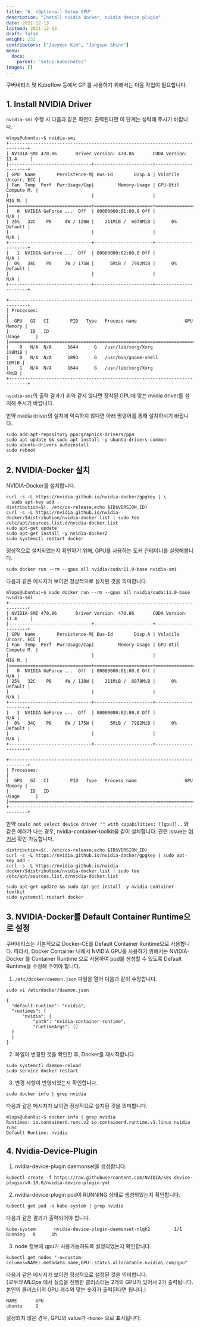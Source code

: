 ```yaml
---
title: "6. (Optional) Setup GPU"
description: "Install nvidia docker, nvidia device plugin"
date: 2021-12-13
lastmod: 2021-12-13
draft: false
weight: 231
contributors: ["Jaeyeon Kim", "Jongsun Shinn"]
menu:
  docs:
    parent: "setup-kubernetes"
images: []
---
```


쿠버네티스 및 Kubeflow 등에서 GP 를 사용하기 위해서는 다음 작업이 필요합니다.

## 1. Install NVIDIA Driver

`nvidia-smi` 수행 시 다음과 같은 화면이 출력된다면 이 단계는 생략해 주시기 바랍니다.

  ```text
  mlops@ubuntu:~$ nvidia-smi 
  +-----------------------------------------------------------------------------+
  | NVIDIA-SMI 470.86       Driver Version: 470.86       CUDA Version: 11.4     |
  |-------------------------------+----------------------+----------------------+
  | GPU  Name        Persistence-M| Bus-Id        Disp.A | Volatile Uncorr. ECC |
  | Fan  Temp  Perf  Pwr:Usage/Cap|         Memory-Usage | GPU-Util  Compute M. |
  |                               |                      |               MIG M. |
  |===============================+======================+======================|
  |   0  NVIDIA GeForce ...  Off  | 00000000:01:00.0 Off |                  N/A |
  | 25%   32C    P8     4W / 120W |    211MiB /  6078MiB |      0%      Default |
  |                               |                      |                  N/A |
  +-------------------------------+----------------------+----------------------+
  |   1  NVIDIA GeForce ...  Off  | 00000000:02:00.0 Off |                  N/A |
  |  0%   34C    P8     7W / 175W |      5MiB /  7982MiB |      0%      Default |
  |                               |                      |                  N/A |
  +-------------------------------+----------------------+----------------------+
                                                                                
  +-----------------------------------------------------------------------------+
  | Processes:                                                                  |
  |  GPU   GI   CI        PID   Type   Process name                  GPU Memory |
  |        ID   ID                                                   Usage      |
  |=============================================================================|
  |    0   N/A  N/A      1644      G   /usr/lib/xorg/Xorg                198MiB |
  |    0   N/A  N/A      1893      G   /usr/bin/gnome-shell               10MiB |
  |    1   N/A  N/A      1644      G   /usr/lib/xorg/Xorg                  4MiB |
  +-----------------------------------------------------------------------------+
  ```

`nvidia-smi`의 출력 결과가 위와 같지 않다면 장착된 GPU에 맞는 nvidia driver를 설치해 주시기 바랍니다.

만약 nvidia driver의 설치에 익숙하지 않다면 아래 명령어를 통해 설치하시기 바랍니다.

  ```text
  sudo add-apt-repository ppa:graphics-drivers/ppa
  sudo apt update && sudo apt install -y ubuntu-drivers-common
  sudo ubuntu-drivers autoinstall
  sudo reboot
  ```

## 2. NVIDIA-Docker 설치

NVIDIA-Docker를 설치합니다.

```text
curl -s -L https://nvidia.github.io/nvidia-docker/gpgkey | \
  sudo apt-key add -
distribution=$(. /etc/os-release;echo $ID$VERSION_ID)
curl -s -L https://nvidia.github.io/nvidia-docker/$distribution/nvidia-docker.list | sudo tee /etc/apt/sources.list.d/nvidia-docker.list
sudo apt-get update
sudo apt-get install -y nvidia-docker2
sudo systemctl restart docker
```

정상적으로 설치되었는지 확인하기 위해, GPU를 사용하는 도커 컨테이너를 실행해봅니다.

```text
sudo docker run --rm --gpus all nvidia/cuda:11.0-base nvidia-smi
```

다음과 같은 메시지가 보이면 정상적으로 설치된 것을 의미합니다.

  ```text
  mlops@ubuntu:~$ sudo docker run --rm --gpus all nvidia/cuda:11.0-base nvidia-smi
  +-----------------------------------------------------------------------------+
  | NVIDIA-SMI 470.86       Driver Version: 470.86       CUDA Version: 11.4     |
  |-------------------------------+----------------------+----------------------+
  | GPU  Name        Persistence-M| Bus-Id        Disp.A | Volatile Uncorr. ECC |
  | Fan  Temp  Perf  Pwr:Usage/Cap|         Memory-Usage | GPU-Util  Compute M. |
  |                               |                      |               MIG M. |
  |===============================+======================+======================|
  |   0  NVIDIA GeForce ...  Off  | 00000000:01:00.0 Off |                  N/A |
  | 25%   32C    P8     4W / 120W |    211MiB /  6078MiB |      0%      Default |
  |                               |                      |                  N/A |
  +-------------------------------+----------------------+----------------------+
  |   1  NVIDIA GeForce ...  Off  | 00000000:02:00.0 Off |                  N/A |
  |  0%   34C    P8     6W / 175W |      5MiB /  7982MiB |      0%      Default |
  |                               |                      |                  N/A |
  +-------------------------------+----------------------+----------------------+
                                                                                
  +-----------------------------------------------------------------------------+
  | Processes:                                                                  |
  |  GPU   GI   CI        PID   Type   Process name                  GPU Memory |
  |        ID   ID                                                   Usage      |
  |=============================================================================|
  +-----------------------------------------------------------------------------+
  ```

만약 `could not select device driver "" with capabilities: [[gpu]]..` 와 같은 에러가 나는 경우, nvidia-container-toolkit을 같이 설치합니다.
관련 issue는 [여기서](https://github.com/NVIDIA/nvidia-docker/issues/1034) 확인 가능합니다.

```text
distribution=$(. /etc/os-release;echo $ID$VERSION_ID)
curl -s -L https://nvidia.github.io/nvidia-docker/gpgkey | sudo apt-key add -
curl -s -L https://nvidia.github.io/nvidia-docker/$distribution/nvidia-docker.list | sudo tee /etc/apt/sources.list.d/nvidia-docker.list

sudo apt-get update && sudo apt-get install -y nvidia-container-toolkit
sudo systemctl restart docker
```

## 3. NVIDIA-Docker를 Default Container Runtime으로 설정

쿠버네티스는 기본적으로 Docker-CE를 Default Container Runtime으로 사용합니다.
따라서, Docker Container 내에서 NVIDIA GPU를 사용하기 위해서는 NVIDIA-Docker 를 Container Runtime 으로 사용하여 pod를 생성할 수 있도록 Default Runtime을 수정해 주어야 합니다.

1. `/etc/docker/daemon.json` 파일을 열어 다음과 같이 수정합니다.

  ```text
  sudo vi /etc/docker/daemon.json

  {
    "default-runtime": "nvidia",
    "runtimes": {
        "nvidia": {
            "path": "nvidia-container-runtime",
            "runtimeArgs": []
    }
    }
  }
  ```

2. 파일이 변경된 것을 확인한 후, Docker를 재시작합니다.

  ```text
  sudo systemctl daemon-reload
  sudo service docker restart
  ```

3. 변경 사항이 반영되었는지 확인합니다.

  ```text
  sudo docker info | grep nvidia
  ```

  다음과 같은 메시지가 보이면 정상적으로 설치된 것을 의미합니다.

  ```text
  mlops@ubuntu:~$ docker info | grep nvidia
  Runtimes: io.containerd.runc.v2 io.containerd.runtime.v1.linux nvidia runc
  Default Runtime: nvidia
  ```

## 4. Nvidia-Device-Plugin

1. nvidia-device-plugin daemonset을 생성합니다.

  ```text
  kubectl create -f https://raw.githubusercontent.com/NVIDIA/k8s-device-plugin/v0.10.0/nvidia-device-plugin.yml
  ```

2. nvidia-device-plugin pod이 RUNNING 상태로 생성되었는지 확인합니다.

  ```text
  kubectl get pod -n kube-system | grep nvidia
  ```

  다음과 같은 결과가 출력되어야 합니다.

  ```text
  kube-system       nvidia-device-plugin-daemonset-nlqh2         1/1     Running   0      1h
  ```

3. node 정보에 gpu가 사용가능하도록 설정되었는지 확인합니다.

  ```text
  kubectl get nodes "-o=custom-columns=NAME:.metadata.name,GPU:.status.allocatable.nvidia\.com/gpu"
  ```

  다음과 같은 메시지가 보이면 정상적으로 설정된 것을 의미합니다.  
  (*모두의 MLOps* 에서 실습을 진행한 클러스터는 2개의 GPU가 있어서 2가 출력됩니다.
  본인의 클러스터의 GPU 개수와 맞는 숫자가 출력된다면 됩니다.)

  ```text
  NAME       GPU
  ubuntu     2
  ```

설정되지 않은 경우, GPU의 value가 `<None>` 으로 표시됩니다.
